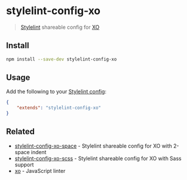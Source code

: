 # stylelint-config-xo

> [Stylelint](https://stylelint.io) shareable config for [XO](https://github.com/xojs/xo)

## Install

```sh
npm install --save-dev stylelint-config-xo
```

## Usage

Add the following to your [Stylelint config](https://stylelint.io/user-guide/configure):

```json
{
	"extends": "stylelint-config-xo"
}
```

## Related

- [stylelint-config-xo-space](https://github.com/xojs/stylelint-config-xo-space) - Stylelint shareable config for XO with 2-space indent
- [stylelint-config-xo-scss](https://github.com/xojs/stylelint-config-xo-scss) - Stylelint shareable config for XO with Sass support
- [xo](https://github.com/xojs/xo) - JavaScript linter
